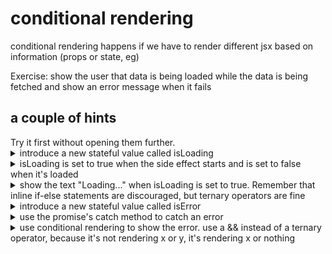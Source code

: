 # conditional rendering

conditional rendering happens if we have to render different jsx based on information (props or state, eg)

Exercise: show the user that data is being loaded while the data is being fetched and show an error message when it fails

<h2>a couple of hints</h2>
Try it first without opening them further.

<details>
    <summary>introduce a new stateful value called isLoading</summary>

    ```tsx
    const [isloading, setIsloading] = React.useState(false);
    ```

</details>

<details>
    <summary>isLoading is set to true when the side effect starts and is set to false when it's loaded</summary>

```tsx
React.useEffect(() => {
  setIsloading(true);
  getAsyncBooks().then((result) => {
    setBooks(result.data.books);
    setIsloading(false);
  });
}, []);
```

</details>

<details>
    <summary>show the text "Loading..." when isLoading is set to true. Remember that inline if-else statements are discouraged, but ternary operators are fine</summary>

```tsx
<hr />;

{
  isloading ? (
    <p>Loading...</p>
  ) : (
    <List list={searchedBooks} onRemoveItem={handleRemoveBook} />
  );
}
```

</details>

<details>
    <summary>introduce a new stateful value called isError </summary>

```tsx
const [isError, setIsError] = React.useState(false);
```

</details>

<details>
    <summary>use the promise's catch method to catch an error </summary>

```tsx
getAsyncBooks()
  .then((result) => {
    setBooks(result.data.books);
    setIsloading(false);
  })
  .catch(() => setIsError(true));
```

</details>

<details>
    <summary>use conditional rendering to show the error. use a && instead of a ternary operator, because it's not rendering x or y, it's rendering x or nothing </summary>

`{ isError && <p>Something went wrong...</p>}`

</details>
